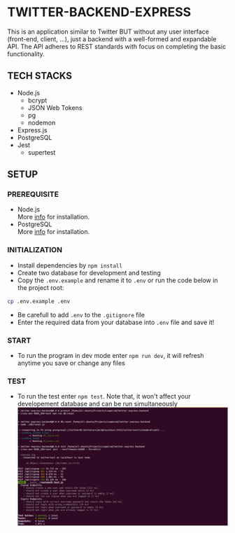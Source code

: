 # TWITTER-BACKEND-EXPRESS

This is an application similar to Twitter BUT without any user interface (front-end, client, ...), just a backend
with a well-formed and expandable API. The API adheres to REST standards with focus on completing the basic functionality.

## TECH STACKS

- Node.js
  - bcrypt
  - JSON Web Tokens
  - pg
  - nodemon
- Express.js
- PostgreSQL
- Jest
  - supertest

## SETUP

### PREREQUISITE

- Node.js<br/>
  More [info](https://nodejs.org/en/) for installation.
- PostgreSQL<br/>
  More [info](https://www.postgresql.org/docs/) for installation.

### INITIALIZATION

- Install dependencies by `npm install`
- Create two database for development and testing
- Copy the `.env.example` and rename it to `.env` or run the code below in the project root:

```sh
cp .env.example .env
```

- Be carefull to add `.env` to the `.gitignore` file
- Enter the required data from your database into `.env` file and save it!

### START

- To run the program in dev mode enter `npm run dev`, it will refresh anytime you save or change any files

### TEST

- To run the test enter `npm test`. Note that, it won't affect your developement database and can be run simultaneously
  !["Screenshot of tests"](https://github.com/alizmn/twitter-express-backend/blob/master/image/testing.png?raw=true)
